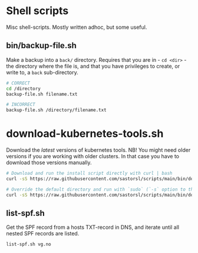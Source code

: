 # Shell scripts

Misc shell-scripts. Mostly written adhoc, but some useful.


## bin/backup-file.sh
Make a backup into a `back/` directory.
Requires that you are in - `cd <dir>` - the directory where the file is, and that you have privileges to create, or write to, a `back` sub-directory.

```bash
# CORRECT
cd /directory
backup-file.sh filename.txt

# INCORRECT
backup-file.sh /directory/filename.txt
```

# download-kubernetes-tools.sh
Download the _latest_ versions of kubernetes tools.
NB! You might need older versions if you are working with older clusters.
In that case you have to download those versions manually.

```bash
# Download and run the install script directly with curl | bash
curl -sS https://raw.githubusercontent.com/sastorsl/scripts/main/bin/download-kubernetes-tools.sh | bash

# Override the default directory and run with `sudo` (`-s` option to the script) by using the `bash -s` option.
curl -sS https://raw.githubusercontent.com/sastorsl/scripts/main/bin/download-kubernetes-tools.sh | bash -s -- -d /usr/local/bin -s
```

## list-spf.sh
Get the SPF record from a hosts TXT-record in DNS, and iterate until all nested SPF records are listed.

```bash
list-spf.sh vg.no
```

